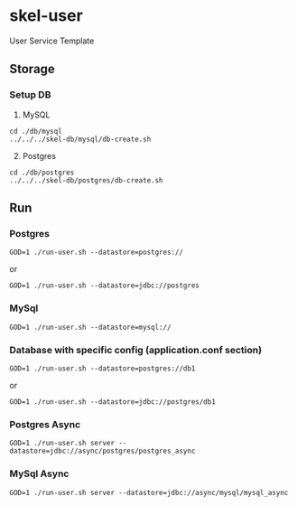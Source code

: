 # skel-user

User Service Template

## Storage

### Setup DB

1. MySQL

```
cd ./db/mysql
../../../skel-db/mysql/db-create.sh
```

2. Postgres

```
cd ./db/postgres
../../../skel-db/postgres/db-create.sh
```

## Run 


### Postgres

```
GOD=1 ./run-user.sh --datastore=postgres:// 
```

or


```
GOD=1 ./run-user.sh --datastore=jdbc://postgres
```

### MySql

```
GOD=1 ./run-user.sh --datastore=mysql://
```

### Database with specific config (application.conf section)

```
GOD=1 ./run-user.sh --datastore=postgres://db1
```

or

```
GOD=1 ./run-user.sh --datastore=jdbc://postgres/db1
```

### Postgres Async

```
GOD=1 ./run-user.sh server --datastore=jdbc://async/postgres/postgres_async
```

### MySql Async

```
GOD=1 ./run-user.sh server --datastore=jdbc://async/mysql/mysql_async
```
